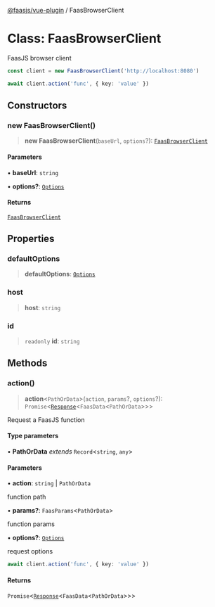 [@faasjs/vue-plugin](../README.md) / FaasBrowserClient

# Class: FaasBrowserClient

FaasJS browser client

```ts
const client = new FaasBrowserClient('http://localhost:8080')

await client.action('func', { key: 'value' })
```

## Constructors

### new FaasBrowserClient()

> **new FaasBrowserClient**(`baseUrl`, `options`?): [`FaasBrowserClient`](FaasBrowserClient.md)

#### Parameters

• **baseUrl**: `string`

• **options?**: [`Options`](../type-aliases/Options.md)

#### Returns

[`FaasBrowserClient`](FaasBrowserClient.md)

## Properties

### defaultOptions

> **defaultOptions**: [`Options`](../type-aliases/Options.md)

### host

> **host**: `string`

### id

> `readonly` **id**: `string`

## Methods

### action()

> **action**\<`PathOrData`\>(`action`, `params`?, `options`?): `Promise`\<[`Response`](Response.md)\<`FaasData`\<`PathOrData`\>\>\>

Request a FaasJS function

#### Type parameters

• **PathOrData** *extends* `Record`\<`string`, `any`\>

#### Parameters

• **action**: `string` \| `PathOrData`

function path

• **params?**: `FaasParams`\<`PathOrData`\>

function params

• **options?**: [`Options`](../type-aliases/Options.md)

request options
```ts
await client.action('func', { key: 'value' })
```

#### Returns

`Promise`\<[`Response`](Response.md)\<`FaasData`\<`PathOrData`\>\>\>
